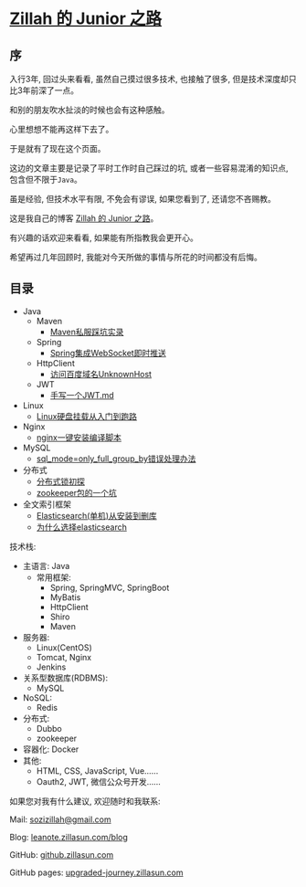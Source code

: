 # [Zillah 的 Junior 之路](http://leanote.zillasun.com/blog)


## 序


入行3年, 回过头来看看, 虽然自己摸过很多技术, 也接触了很多, 但是技术深度却只比3年前深了一点。


和别的朋友吹水扯淡的时候也会有这种感触。


心里想想不能再这样下去了。


于是就有了现在这个页面。


这边的文章主要是记录了平时工作时自己踩过的坑, 或者一些容易混淆的知识点, 包含但不限于`Java`。


虽是经验, 但技术水平有限, 不免会有谬误, 如果您看到了, 还请您不吝赐教。


这是我自己的博客 [Zillah 的 Junior 之路](http://leanote.zillasun.com/blog)。


有兴趣的话欢迎来看看, 如果能有所指教我会更开心。


希望再过几年回顾时, 我能对今天所做的事情与所花的时间都没有后悔。


## 目录


* Java
  * Maven
    * [Maven私服踩坑实录](Maven私服踩坑实录.md)
  * Spring
    * [Spring集成WebSocket即时推送](Spring集成WebSocket即时推送.md)
  * HttpClient
    * [访问百度域名UnknownHost](访问百度域名UnknownHost.md)
  * JWT
    * [手写一个JWT.md](手写一个JWT.md)
* Linux
  * [Linux硬盘挂载从入门到跑路](Linux硬盘挂载从入门到跑路.md)
* Nginx
  * [nginx一键安装编译脚本](nginx一键安装编译脚本.md)
* MySQL
  * [sql_mode=only_full_group_by错误处理办法](sql_mode=only_full_group_by错误处理办法.md)
* 分布式
  * [分布式锁初探](分布式锁初探.md)
  * [zookeeper包的一个坑](zookeeper包的一个坑.md)
* 全文索引框架
  * [Elasticsearch(单机)从安装到删库](Elasticsearch(单机)从安装到删库.md)
  * [为什么选择elasticsearch](为什么选择elasticsearch.md)


技术栈: 
* 主语言: Java
  * 常用框架:
    * Spring, SpringMVC, SpringBoot
    * MyBatis
    * HttpClient
    * Shiro
    * Maven
* 服务器: 
  * Linux(CentOS)
  * Tomcat, Nginx
  * Jenkins
* 关系型数据库(RDBMS):
  * MySQL
* NoSQL:
  * Redis
* 分布式:  
  * Dubbo
  * zookeeper
* 容器化: Docker
* 其他: 
  * HTML, CSS, JavaScript, Vue……
  * Oauth2, JWT, 微信公众号开发……


如果您对我有什么建议, 欢迎随时和我联系: 


Mail: [sozizillah@gmail.com](mailto:sozizillah@gmail.com)


Blog: [leanote.zillasun.com/blog](http://leanote.zillasun.com/blog)


GitHub: [github.zillasun.com](http://github.zillasun.com)


GitHub pages: [upgraded-journey.zillasun.com](http://upgraded-journey.zillasun.com)
